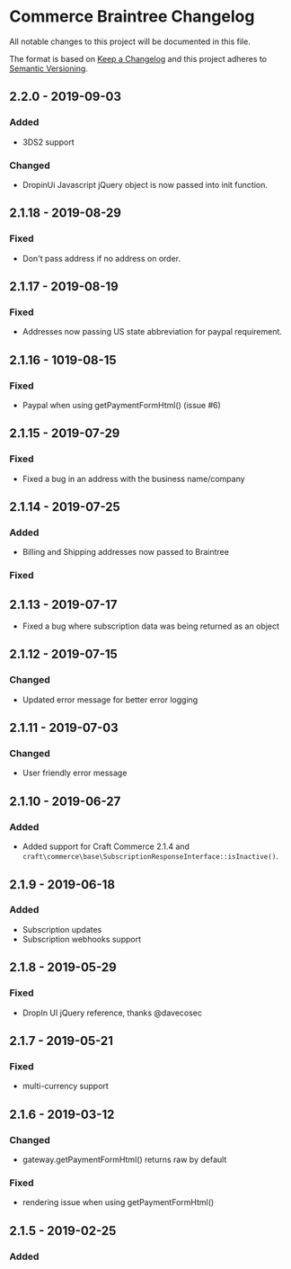 # Commerce Braintree Changelog

All notable changes to this project will be documented in this file.

The format is based on [Keep a Changelog](http://keepachangelog.com/) and this project adheres to [Semantic Versioning](http://semver.org/).

## 2.2.0 - 2019-09-03

### Added

-   3DS2 support

### Changed

-   DropinUi Javascript jQuery object is now passed into init function.

## 2.1.18 - 2019-08-29

### Fixed

-   Don't pass address if no address on order.

## 2.1.17 - 2019-08-19

### Fixed

-   Addresses now passing US state abbreviation for paypal requirement.

## 2.1.16 - 1019-08-15

### Fixed

-   Paypal when using getPaymentFormHtml() (issue #6)

## 2.1.15 - 2019-07-29

### Fixed

-   Fixed a bug in an address with the business name/company

## 2.1.14 - 2019-07-25

### Added

-   Billing and Shipping addresses now passed to Braintree

### Fixed

## 2.1.13 - 2019-07-17

-   Fixed a bug where subscription data was being returned as an object

## 2.1.12 - 2019-07-15

### Changed

-   Updated error message for better error logging

## 2.1.11 - 2019-07-03

### Changed

-   User friendly error message

## 2.1.10 - 2019-06-27

### Added

-   Added support for Craft Commerce 2.1.4 and `craft\commerce\base\SubscriptionResponseInterface::isInactive()`.

## 2.1.9 - 2019-06-18

### Added

-   Subscription updates
-   Subscription webhooks support

## 2.1.8 - 2019-05-29

### Fixed

-   DropIn UI jQuery reference, thanks @davecosec

## 2.1.7 - 2019-05-21

### Fixed

-   multi-currency support

## 2.1.6 - 2019-03-12

### Changed

-   gateway.getPaymentFormHtml() returns raw by default

### Fixed

-   rendering issue when using getPaymentFormHtml()

## 2.1.5 - 2019-02-25

### Added
